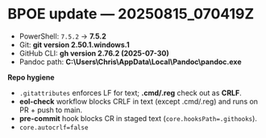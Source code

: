 <!-- status: stub; target: 150+ words -->
<!-- status: stub; target: 150+ words -->
<!-- status: stub; target: 150+ words -->
<!-- status: stub; target: 150+ words -->
<!-- status: stub; target: 150+ words -->
<!-- status: stub; target: 150+ words -->
# BPOE update — 20250815_070419Z

- PowerShell: `7.5.2` → **7.5.2**
- Git: **git version 2.50.1.windows.1**
- GitHub CLI: **gh version 2.76.2 (2025-07-30)**
- Pandoc path: **C:\Users\Chris\AppData\Local\Pandoc\pandoc.exe**

**Repo hygiene**
- `.gitattributes` enforces LF for text; **.cmd/.reg** check out as **CRLF**.
- **eol-check** workflow blocks CRLF in text (except .cmd/.reg) and runs on PR + push to main.
- **pre-commit** hook blocks CR in staged text (`core.hooksPath=.githooks`).
- `core.autocrlf=false`







